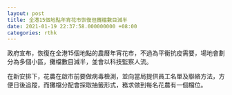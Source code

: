```yaml
---
layout: post
title: 全港15個地點年宵花市恢復但攤檔數目減半
date: 2021-01-19 22:37:58.000000000 +08:00
categories: rthk
---
```


政府宣布，恢復在全港15個地點的農曆年宵花市，不過為平衡抗疫需要，場地會劃分為多個小區，攤檔數目減半，並會以科技監察人流。

在新安排下，花農在啟市前要做病毒檢測，並向當局提供員工名單及聯絡方法，方便日後追蹤，而攤檔分配會採取抽籤形式，務求做到每名花農有一個檔位。
